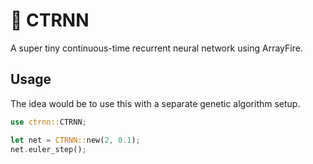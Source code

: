 # 🐘 CTRNN

A super tiny continuous-time recurrent neural network using ArrayFire.

## Usage

The idea would be to use this with a separate genetic algorithm setup.

```rs
use ctrnn::CTRNN;

let net = CTRNN::new(2, 0.1);
net.euler_step();
```
